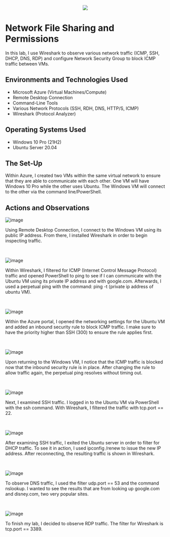 <p align="center">
<img src="https://github.com/user-attachments/assets/58685463-747e-4cdc-beef-3ec68f99d5fc"/>
</p>


<h1>Network File Sharing and Permissions</h1>
In this lab, I use Wireshark to observe various network traffic (ICMP, SSH, DHCP, DNS, RDP) and configure Network Security Group to block ICMP traffic between VMs. <br />



<h2>Environments and Technologies Used</h2>

- Microsoft Azure (Virtual Machines/Compute)
- Remote Desktop Connection
- Command-Line Tools
- Various Network Protocols (SSH, RDH, DNS, HTTP/S, ICMP)
- Wireshark (Protocol Analyzer)

<h2>Operating Systems Used </h2>

- Windows 10 Pro (21H2)
- Ubuntu Server 20.04

<h2>The Set-Up</h2>

Within Azure, I created two VMs within the same virtual network to ensure that they are able to communicate with each other. One VM will have Windows 10 Pro while the other uses Ubuntu. The Windows VM will connect to the other via the command line/PowerShell. 

<h2>Actions and Observations</h2>

<p>
  
![image](https://github.com/user-attachments/assets/dd1bdba1-ce2b-4b22-b9b7-d9f264442569)

</p>
<p>
Using Remote Desktop Connection, I connect to the Windows VM using its public IP address. From there, I installed Wireshark in order to begin inspecting traffic. 
</p>
<br />

<p>
  
![image](https://github.com/user-attachments/assets/c9b806ff-389b-4538-9994-3e260007197c)

</p>
<p>
Within Wireshark, I filtered for ICMP (Internet Control Message Protocol) traffic and opened PowerShell to ping to see if I can communicate with the Ubuntu VM using its private IP address and with google.com. Afterwards, I used a perpetual ping with the command: ping -t (private ip address of ubuntu VM).
</p>
<br />

<p>
  
![image](https://github.com/user-attachments/assets/cd6d8e63-4560-44b9-a097-629014cfa407)

</p>
<p>
Within the Azure portal, I opened the networking settings for the Ubuntu VM and added an inbound security rule to block ICMP traffic. I make sure to have the priority higher than SSH (300) to ensure the rule applies first. 
</p>
<br />

<p>
  
![image](https://github.com/user-attachments/assets/5e0accb8-7e02-4ddd-bc83-24d4ab296d9d)

</p>
<p>
Upon returning to the Windows VM, I notice that the ICMP traffic is blocked now that the inbound security rule is in place. After changing the rule to allow traffic again, the perpetual ping resolves without timing out. 
</p>
<br />

<p>
  
![image](https://github.com/user-attachments/assets/5eef08bb-3842-47e2-a434-235c09340e23)

<p>
Next, I examined SSH traffic. I logged in to the Ubuntu VM via PowerShell with the ssh command. With Wireshark, I filtered the traffic with tcp.port == 22. 
</p>
<br />

<p>
  
![image](https://github.com/user-attachments/assets/bbc318d4-d7d8-4e0a-a7e1-7f12bcb80b0a)

</p>
<p>
After examining SSH traffic, I exited the Ubuntu server in order to filter for DHCP traffic. To see it in action, I used ipconfig /renew to issue the new IP address. After reconnecting, the resulting traffic is shown in Wireshark.
</p>
<br />

<p>
  
![image](https://github.com/user-attachments/assets/eec3822f-f7b6-455f-a87a-543c86fa6fb0)

<p>
To observe DNS traffic, I used the filter udp.port == 53 and the command nslookup. I wanted to see the results that are from looking up google.com and disney.com, two very popular sites. 
</p>
<br />

<p>
  
![image](https://github.com/user-attachments/assets/1c811d95-ed88-4db1-81d7-83597d20b074)

</p>
<p>
To finish my lab, I decided to observe RDP traffic. The filter for Wireshark is tcp.port == 3389. 
</p>
<br />

